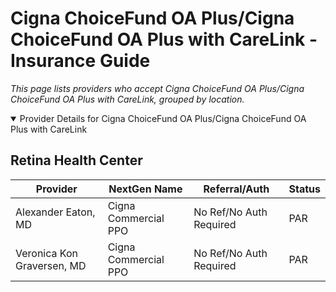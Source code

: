 # Cigna ChoiceFund OA Plus/Cigna ChoiceFund OA Plus with CareLink - Insurance Guide

*This page lists providers who accept Cigna ChoiceFund OA Plus/Cigna ChoiceFund OA Plus with CareLink, grouped by location.*

<details open><summary>Provider Details for Cigna ChoiceFund OA Plus/Cigna ChoiceFund OA Plus with CareLink</summary>

## Retina Health Center

| Provider | NextGen Name | Referral/Auth | Status |
|----------|-------------|--------------|--------|
| Alexander Eaton, MD | Cigna Commercial PPO | No Ref/No Auth Required | PAR |
| Veronica Kon Graversen, MD | Cigna Commercial PPO | No Ref/No Auth Required | PAR |

</details>

